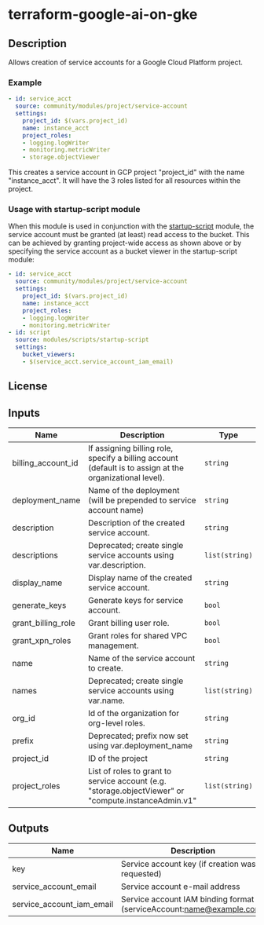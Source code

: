 # terraform-google-ai-on-gke

## Description

Allows creation of service accounts for a Google Cloud Platform project.

### Example

```yaml
- id: service_acct
  source: community/modules/project/service-account
  settings:
    project_id: $(vars.project_id)
    name: instance_acct
    project_roles:
    - logging.logWriter
    - monitoring.metricWriter
    - storage.objectViewer
```

This creates a service account in GCP project "project_id" with the name
"instance_acct". It will have the 3 roles listed for all resources within the
project.

### Usage with startup-script module

When this module is used in conjunction with the [startup-script] module, the
service account must be granted (at least) read access to the bucket. This can
be achieved by granting project-wide access as shown above or by specifying the
service account as a bucket viewer in the startup-script module:

```yaml
- id: service_acct
  source: community/modules/project/service-account
  settings:
    project_id: $(vars.project_id)
    name: instance_acct
    project_roles:
    - logging.logWriter
    - monitoring.metricWriter
- id: script
  source: modules/scripts/startup-script
  settings:
    bucket_viewers:
    - $(service_acct.service_account_iam_email)
```

[startup-script]: ../../../../modules/scripts/startup-script/README.md

## License

<!-- BEGINNING OF PRE-COMMIT-TERRAFORM DOCS HOOK -->
## Inputs

| Name | Description | Type | Default | Required |
|------|-------------|------|---------|:--------:|
| billing\_account\_id | If assigning billing role, specify a billing account (default is to assign at the organizational level). | `string` | `""` | no |
| deployment\_name | Name of the deployment (will be prepended to service account name) | `string` | n/a | yes |
| description | Description of the created service account. | `string` | `"Service Account"` | no |
| descriptions | Deprecated; create single service accounts using var.description. | `list(string)` | `null` | no |
| display\_name | Display name of the created service account. | `string` | `"Service Account"` | no |
| generate\_keys | Generate keys for service account. | `bool` | `false` | no |
| grant\_billing\_role | Grant billing user role. | `bool` | `false` | no |
| grant\_xpn\_roles | Grant roles for shared VPC management. | `bool` | `true` | no |
| name | Name of the service account to create. | `string` | n/a | yes |
| names | Deprecated; create single service accounts using var.name. | `list(string)` | `null` | no |
| org\_id | Id of the organization for org-level roles. | `string` | `""` | no |
| prefix | Deprecated; prefix now set using var.deployment\_name | `string` | `null` | no |
| project\_id | ID of the project | `string` | n/a | yes |
| project\_roles | List of roles to grant to service account (e.g. "storage.objectViewer" or "compute.instanceAdmin.v1" | `list(string)` | n/a | yes |

## Outputs

| Name | Description |
|------|-------------|
| key | Service account key (if creation was requested) |
| service\_account\_email | Service account e-mail address |
| service\_account\_iam\_email | Service account IAM binding format (serviceAccount:name@example.com) |

<!-- END OF PRE-COMMIT-TERRAFORM DOCS HOOK -->
